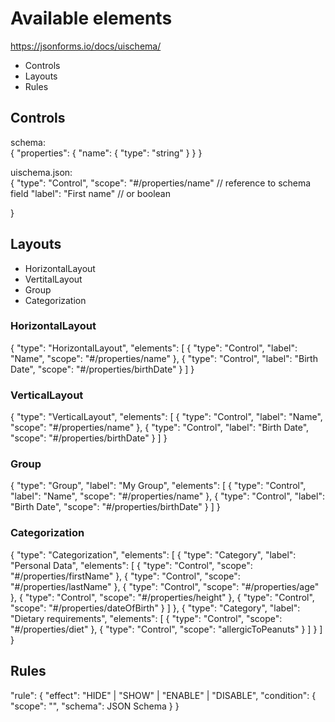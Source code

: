 # Available elements

https://jsonforms.io/docs/uischema/  

- Controls
- Layouts
- Rules

## Controls
schema:  
{
  "properties": {
    "name": {
      "type": "string"
    }
  }
}

uischema.json:  
{
  "type": "Control",
  "scope": "#/properties/name" // reference to schema field
   "label": "First name" // or boolean

}

## Layouts
- HorizontalLayout
- VertitalLayout
- Group
- Categorization
### HorizontalLayout
{
  "type": "HorizontalLayout",
  "elements": [
    {
      "type": "Control",
      "label": "Name",
      "scope": "#/properties/name"
    },
    {
      "type": "Control",
      "label": "Birth Date",
      "scope": "#/properties/birthDate"
    }
  ]
}
### VerticalLayout
{
  "type": "VerticalLayout",
  "elements": [
    {
      "type": "Control",
      "label": "Name",
      "scope": "#/properties/name"
    },
    {
      "type": "Control",
      "label": "Birth Date",
      "scope": "#/properties/birthDate"
    }
  ]
}
### Group
{
  "type": "Group",
  "label": "My Group",
  "elements": [
    {
      "type": "Control",
      "label": "Name",
      "scope": "#/properties/name"
    },
    {
      "type": "Control",
      "label": "Birth Date",
      "scope": "#/properties/birthDate"
    }
  ]
}

### Categorization

{
  "type": "Categorization",
  "elements": [
    {
      "type": "Category",
      "label": "Personal Data",
      "elements": [
        {
          "type": "Control",
          "scope": "#/properties/firstName"
        },
        {
          "type": "Control",
          "scope": "#/properties/lastName"
        },
        {
          "type": "Control",
          "scope": "#/properties/age"
        },
        {
          "type": "Control",
          "scope": "#/properties/height"
        },
        {
          "type": "Control",
          "scope": "#/properties/dateOfBirth"
        }
      ]
    },
    {
      "type": "Category",
      "label": "Dietary requirements",
      "elements": [
        {
          "type": "Control",
          "scope": "#/properties/diet"
        },
        {
          "type": "Control",
          "scope": "allergicToPeanuts"
        }
      ]
    }
  ]
}

## Rules

"rule": {
  "effect": "HIDE" | "SHOW" | "ENABLE" | "DISABLE",
  "condition": {
    "scope": "<UI Schema scope>",
    "schema": JSON Schema
  }
}